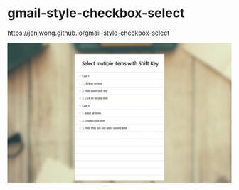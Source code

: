 # gmail-style-checkbox-select

https://jenjwong.github.io/gmail-style-checkbox-select

[![alt text](https://github.com/jenjwong/gmail-style-checkbox-select/blob/gh-pages/screenshot.gif "Checkbox Selector")](https://jenjwong.github.io/gmail-style-checkbox-select)

